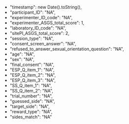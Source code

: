  -  "timestamp": new Date().toString(),
 -  "participant_ID": "NA",
 -  "experimenter_ID_code": "NA",   
 -  "experimenter_ASGS_total_score": 1,
 -  "laboratory_ID_code": "NA",
 -  "sitePI_ASGS_total_score": 2,
 -  "session_type": "NA",
 -  "consent_screen_answer": "NA",
 -  "refused_to_answer_sexual_orientation_question": "NA",
 -  "age": "NA",
 -  "sex": "NA",
 -  "final_consent": "NA",
 -  "ESP_Q_item_1": "NA",
 -  "ESP_Q_item_2": "NA",
 -  "ESP_Q_item_3": "NA",
 -  "SS_Q_item_1": "NA",
 -  "SS_Q_item_2": "NA",
 -  "trial_number": "NA",
 -  "guessed_side": "NA",
 -  "target_side": "NA",
 -  "reward_type": "NA",
 -   "sides_match": "NA"
 